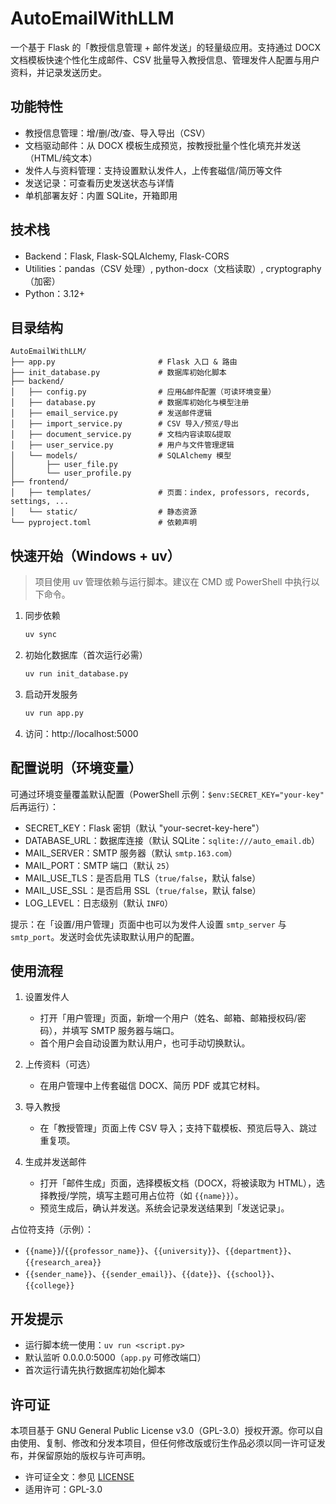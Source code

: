 # AutoEmailWithLLM

一个基于 Flask 的「教授信息管理 + 邮件发送」的轻量级应用。支持通过 DOCX 文档模板快速个性化生成邮件、CSV 批量导入教授信息、管理发件人配置与用户资料，并记录发送历史。


## 功能特性
- 教授信息管理：增/删/改/查、导入导出（CSV）
- 文档驱动邮件：从 DOCX 模板生成预览，按教授批量个性化填充并发送（HTML/纯文本）
- 发件人与资料管理：支持设置默认发件人，上传套磁信/简历等文件
- 发送记录：可查看历史发送状态与详情
- 单机部署友好：内置 SQLite，开箱即用


## 技术栈
- Backend：Flask, Flask-SQLAlchemy, Flask-CORS
- Utilities：pandas（CSV 处理）, python-docx（文档读取）, cryptography（加密）
- Python：3.12+


## 目录结构
```
AutoEmailWithLLM/
├── app.py                       # Flask 入口 & 路由
├── init_database.py             # 数据库初始化脚本
├── backend/
│   ├── config.py                # 应用&邮件配置（可读环境变量）
│   ├── database.py              # 数据库初始化与模型注册
│   ├── email_service.py         # 发送邮件逻辑
│   ├── import_service.py        # CSV 导入/预览/导出
│   ├── document_service.py      # 文档内容读取&提取
│   ├── user_service.py          # 用户与文件管理逻辑
│   └── models/                  # SQLAlchemy 模型
│       ├── user_file.py
│       └── user_profile.py
├── frontend/
│   ├── templates/               # 页面：index, professors, records, settings, ...
│   └── static/                  # 静态资源
└── pyproject.toml               # 依赖声明
```


## 快速开始（Windows + uv）
> 项目使用 uv 管理依赖与运行脚本。建议在 CMD 或 PowerShell 中执行以下命令。

1. 同步依赖
   ```bash
   uv sync
   ```

2. 初始化数据库（首次运行必需）
   ```bash
   uv run init_database.py
   ```

3. 启动开发服务
   ```bash
   uv run app.py
   ```

4. 访问：http://localhost:5000


## 配置说明（环境变量）
可通过环境变量覆盖默认配置（PowerShell 示例：`$env:SECRET_KEY="your-key"` 后再运行）：
- SECRET_KEY：Flask 密钥（默认 "your-secret-key-here"）
- DATABASE_URL：数据库连接（默认 SQLite：`sqlite:///auto_email.db`）
- MAIL_SERVER：SMTP 服务器（默认 `smtp.163.com`）
- MAIL_PORT：SMTP 端口（默认 `25`）
- MAIL_USE_TLS：是否启用 TLS（`true/false`，默认 false）
- MAIL_USE_SSL：是否启用 SSL（`true/false`，默认 false）
- LOG_LEVEL：日志级别（默认 `INFO`）

提示：在「设置/用户管理」页面中也可以为发件人设置 `smtp_server` 与 `smtp_port`。发送时会优先读取默认用户的配置。


## 使用流程
1. 设置发件人
   - 打开「用户管理」页面，新增一个用户（姓名、邮箱、邮箱授权码/密码），并填写 SMTP 服务器与端口。
   - 首个用户会自动设置为默认用户，也可手动切换默认。

2. 上传资料（可选）
   - 在用户管理中上传套磁信 DOCX、简历 PDF 或其它材料。

3. 导入教授
   - 在「教授管理」页面上传 CSV 导入；支持下载模板、预览后导入、跳过重复项。

4. 生成并发送邮件
   - 打开「邮件生成」页面，选择模板文档（DOCX，将被读取为 HTML），选择教授/学院，填写主题可用占位符（如 `{{name}}`）。
   - 预览生成后，确认并发送。系统会记录发送结果到「发送记录」。

占位符支持（示例）：
- `{{name}}`/`{{professor_name}}`、`{{university}}`、`{{department}}`、`{{research_area}}`
- `{{sender_name}}`、`{{sender_email}}`、`{{date}}`、`{{school}}`、`{{college}}`


## 开发提示
- 运行脚本统一使用：`uv run <script.py>`
- 默认监听 0.0.0.0:5000（`app.py` 可修改端口）
- 首次运行请先执行数据库初始化脚本


## 许可证

本项目基于 GNU General Public License v3.0（GPL-3.0）授权开源。你可以自由使用、复制、修改和分发本项目，但任何修改版或衍生作品必须以同一许可证发布，并保留原始的版权与许可声明。

- 许可证全文：参见 [LICENSE](./LICENSE)
- 适用许可：GPL-3.0